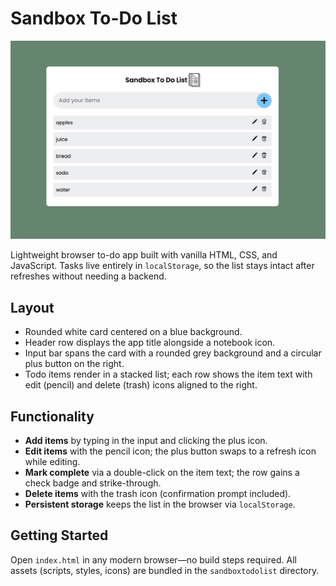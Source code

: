 # Sandbox To-Do List

<img src="./images/sandboxTodo.png" alt="Sandbox To-Do List preview" width="800">

Lightweight browser to-do app built with vanilla HTML, CSS, and JavaScript. Tasks live entirely in `localStorage`, so the list stays intact after refreshes without needing a backend.

## Layout
- Rounded white card centered on a blue background.
- Header row displays the app title alongside a notebook icon.
- Input bar spans the card with a rounded grey background and a circular plus button on the right.
- Todo items render in a stacked list; each row shows the item text with edit (pencil) and delete (trash) icons aligned to the right.

## Functionality
- **Add items** by typing in the input and clicking the plus icon.
- **Edit items** with the pencil icon; the plus button swaps to a refresh icon while editing.
- **Mark complete** via a double-click on the item text; the row gains a check badge and strike-through.
- **Delete items** with the trash icon (confirmation prompt included).
- **Persistent storage** keeps the list in the browser via `localStorage`.

## Getting Started
Open `index.html` in any modern browser—no build steps required. All assets (scripts, styles, icons) are bundled in the `sandboxtodolist` directory.


